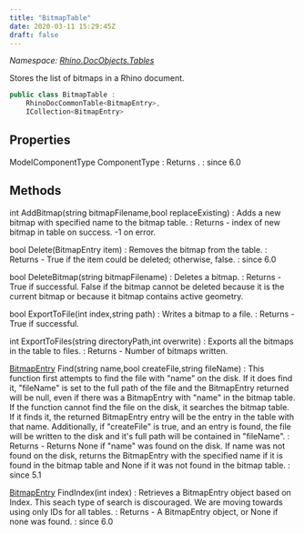 ```yaml
---
title: "BitmapTable"
date: 2020-03-11 15:29:45Z
draft: false
---
```


*Namespace: [Rhino.DocObjects.Tables](../)*

Stores the list of bitmaps in a Rhino document.
```cs
public class BitmapTable :
    RhinoDocCommonTable<BitmapEntry>,
    ICollection<BitmapEntry>
```
## Properties

ModelComponentType ComponentType
: Returns .
: since 6.0
## Methods

int AddBitmap(string bitmapFilename,bool replaceExisting)
: Adds a new bitmap with specified name to the bitmap table.
: Returns - index of new bitmap in table on success. -1 on error.

bool Delete(BitmapEntry item)
: Removes the bitmap from the table.
: Returns - True if the item could be deleted; otherwise, false.
: since 6.0

bool DeleteBitmap(string bitmapFilename)
: Deletes a bitmap.
: Returns - True if successful. False if the bitmap cannot be deleted because it
     is the current bitmap or because it bitmap contains active geometry.

bool ExportToFile(int index,string path)
: Writes a bitmap to a file.
: Returns - True if successful.

int ExportToFiles(string directoryPath,int overwrite)
: Exports all the bitmaps in the table to files.
: Returns - Number of bitmaps written.

[BitmapEntry](/rhinocommon/rhino/docobjects/bitmapentry/) Find(string name,bool createFile,string fileName)
: This function first attempts to find the file with "name" on the disk.
     If it does find it, "fileName" is set to the full path of the file and
     the BitmapEntry returned will be null, even if there was a BitmapEntry
     with "name" in the bitmap table.
     If the function cannot find the file on the disk, it searches the bitmap
     table.  If it finds it, the returned BitmapEntry entry will be the entry
     in the table with that name.
     Additionally, if "createFile" is true, and an entry is found, the file
     will be written to the disk and it's full path will be contained in "fileName".
: Returns - Returns None if "name" was found on the disk.  If name was not found on the disk,
     returns the BitmapEntry with the specified name if it is found in the bitmap table
     and None if it was not found in the bitmap table.
: since 5.1

[BitmapEntry](/rhinocommon/rhino/docobjects/bitmapentry/) FindIndex(int index)
: Retrieves a BitmapEntry object based on Index. This seach type of search is discouraged.
     We are moving towards using only IDs for all tables.
: Returns - A BitmapEntry object, or None if none was found.
: since 6.0
